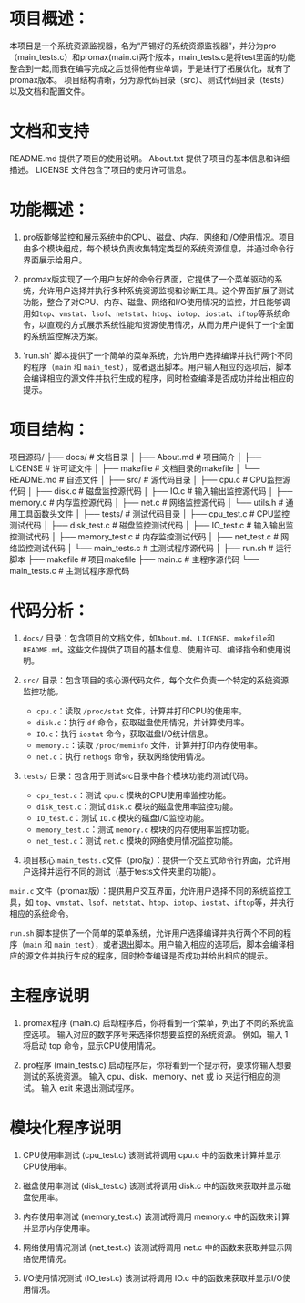 # 项目概述：
本项目是一个系统资源监视器，名为“严锡好的系统资源监视器”，并分为pro（main_tests.c）和promax(main.c)两个版本，main_tests.c是将test里面的功能整合到一起,而我在编写完成之后觉得他有些单调，于是进行了拓展优化，就有了promax版本。
项目结构清晰，分为源代码目录（src）、测试代码目录（tests）以及文档和配置文件。

# 文档和支持
README.md 提供了项目的使用说明。
About.txt 提供了项目的基本信息和详细描述。
LICENSE 文件包含了项目的使用许可信息。

# 功能概述：
1. pro版能够监控和展示系统中的CPU、磁盘、内存、网络和I/O使用情况。项目由多个模块组成，每个模块负责收集特定类型的系统资源信息，并通过命令行界面展示给用户。

2. promax版实现了一个用户友好的命令行界面，它提供了一个菜单驱动的系统，允许用户选择并执行多种系统资源监视和诊断工具。这个界面扩展了测试功能，整合了对CPU、内存、磁盘、网络和I/O使用情况的监控，并且能够调用如`top`、`vmstat`、`lsof`、`netstat`、`htop`、`iotop`、`iostat`、`iftop`等系统命令，以直观的方式展示系统性能和资源使用情况，从而为用户提供了一个全面的系统监控解决方案。

3. 'run.sh' 脚本提供了一个简单的菜单系统，允许用户选择编译并执行两个不同的程序（`main` 和 `main_test`），或者退出脚本。用户输入相应的选项后，脚本会编译相应的源文件并执行生成的程序，同时检查编译是否成功并给出相应的提示。


# 项目结构：
项目源码/
├── docs/                     # 文档目录
│   ├── About.md             # 项目简介
│   ├── LICENSE              # 许可证文件
│   ├── makefile             # 文档目录的makefile
│   └── README.md            # 自述文件
│
├── src/                      # 源代码目录
│   ├── cpu.c                # CPU监控源代码
│   ├── disk.c               # 磁盘监控源代码
│   ├── IO.c                 # 输入输出监控源代码
│   ├── memory.c             # 内存监控源代码
│   ├── net.c                # 网络监控源代码
│   └── utils.h              # 通用工具函数头文件
│
├── tests/                    # 测试代码目录
│   ├── cpu_test.c           # CPU监控测试代码
│   ├── disk_test.c          # 磁盘监控测试代码
│   ├── IO_test.c            # 输入输出监控测试代码
│   ├── memory_test.c        # 内存监控测试代码
│   ├── net_test.c           # 网络监控测试代码
│   └── main_tests.c         # 主测试程序源代码
│
├── run.sh                    # 运行脚本
├── makefile                  # 项目makefile
├── main.c                    # 主程序源代码
└── main_tests.c              # 主测试程序源代码



# 代码分析：
1. `docs/` 目录：包含项目的文档文件，如`About.md`、`LICENSE`、`makefile`和`README.md`。这些文件提供了项目的基本信息、使用许可、编译指令和使用说明。

2. `src/` 目录：包含项目的核心源代码文件，每个文件负责一个特定的系统资源监控功能。
   - `cpu.c`：读取 `/proc/stat` 文件，计算并打印CPU的使用率。
   - `disk.c`：执行 `df` 命令，获取磁盘使用情况，并计算使用率。
   - `IO.c`：执行 `iostat` 命令，获取磁盘I/O统计信息。
   - `memory.c`：读取 `/proc/meminfo` 文件，计算并打印内存使用率。
   - `net.c`：执行 `nethogs` 命令，获取网络使用情况。

3. `tests/` 目录：包含用于测试src目录中各个模块功能的测试代码。
   - `cpu_test.c`：测试 `cpu.c` 模块的CPU使用率监控功能。
   - `disk_test.c`：测试 `disk.c` 模块的磁盘使用率监控功能。
   - `IO_test.c`：测试 `IO.c` 模块的磁盘I/O监控功能。
   - `memory_test.c`：测试 `memory.c` 模块的内存使用率监控功能。
   - `net_test.c`：测试 `net.c` 模块的网络使用情况监控功能。

4. 项目核心
`main_tests.c`文件（pro版）：提供一个交互式命令行界面，允许用户选择并运行不同的测试（基于tests文件夹里的功能）。

`main.c` 文件（promax版）：提供用户交互界面，允许用户选择不同的系统监控工具，如 `top`、`vmstat`、`lsof`、`netstat`、`htop`、`iotop`、`iostat`、`iftop`等，并执行相应的系统命令。

`run.sh` 脚本提供了一个简单的菜单系统，允许用户选择编译并执行两个不同的程序（`main` 和 `main_test`），或者退出脚本。用户输入相应的选项后，脚本会编译相应的源文件并执行生成的程序，同时检查编译是否成功并给出相应的提示。

# 主程序说明
1. promax程序 (main.c)
启动程序后，你将看到一个菜单，列出了不同的系统监控选项。
输入对应的数字序号来选择你想要监控的系统资源。
例如，输入 1 将启动 top 命令，显示CPU使用情况。

2. pro程序 (main_tests.c)
启动程序后，你将看到一个提示符，要求你输入想要测试的系统资源。
输入 cpu、disk、memory、net 或 io 来运行相应的测试。
输入 exit 来退出测试程序。

# 模块化程序说明
1. CPU使用率测试 (cpu_test.c)
该测试将调用 cpu.c 中的函数来计算并显示CPU使用率。

2. 磁盘使用率测试 (disk_test.c)
该测试将调用 disk.c 中的函数来获取并显示磁盘使用率。

3. 内存使用率测试 (memory_test.c)
该测试将调用 memory.c 中的函数来计算并显示内存使用率。

4. 网络使用情况测试 (net_test.c)
该测试将调用 net.c 中的函数来获取并显示网络使用情况。

5. I/O使用情况测试 (IO_test.c)
该测试将调用 IO.c 中的函数来获取并显示I/O使用情况。
